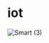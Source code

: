 # iot
![Smart (3)](https://github.com/user-attachments/assets/62f16604-82d1-44d1-acc7-05539d20a34c)
